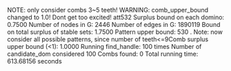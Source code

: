 NOTE: only consider combs 3~5 teeth! 
WARNING: comb_upper_bound changed to 1.0! Dont get too excited! 
att532
Surplus bound on each domino: 0.7500 
Number of nodes in G: 2446 
Number of edges in G: 1890119 
Bound on total surplus of stable sets: 1.7500 
Pattern upper bound: 530 
. Note: now consider all possible patterns, since number of teeth<=9Comb surplus upper bound (<1): 1.0000 
Running find_handle: 100 times 
Number of candidate_dom considered 100 
Combs found: 0 
Total running time: 613.68156 seconds